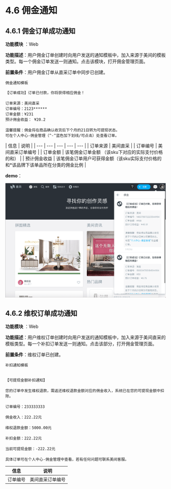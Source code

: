 # 4.6 佣金通知

## 4.6.1 佣金订单成功通知

**功能模块** ：Web

**功能描述**：用户佣金订单创建时向用户发送的通知模板中，加入来源于美间的模板类型。每一个佣金订单发送一则通知。点击该模块，打开佣金管理页面。

**前置条件**：用户佣金订单从直采订单中同步已创建。

```text
佣金通知模板
```

```text
【订单成功】订单已付款，你将获得相应佣金！

订单来源：美间直采
订单编号：2123******
订单金额：¥231
预计佣金收益： ¥20.2

温馨提醒：佣金将在商品确认收货后下个月的21日转为可提现状态。
可在个人中心-佣金管理（^-^蓝色加下划线/可点击）处查看订单。
```

| 信息 | 说明 |
| --- | --- | --- | --- | --- |
| 订单来源 | 美间直采 |
| 订单编号 | 美间直采订单编号 |
| 订单金额 | 该笔佣金订单金额 （该sku下对应的实际支付价格的和） |
| 预计佣金收益 | 该笔佣金订单用户可获得金额（该sku实际支付价格的和\*该品牌下该单品所在分类的佣金比例 |

**demo**：

![](../.gitbook/assets/ping-mu-kuai-zhao-20180605-xia-wu-3.01.42.png)

## 4.6.2 维权订单成功通知

**功能模块** ：Web

**功能描述**：用户维权订单创建时向用户发送的通知模板中，加入来源于美间直采的模板类型。每一个补扣订单发送一则通知。点击该部分，打开佣金管理页面。

**前置条件**：维权订单已创建。

```text
补扣通知模板
```

```text

【可提现金额补扣通知】

您的订单中发生维权退款，需返还维权退款金额对应的佣金收入，系统已在您的可提现金额中扣除。

订单编号：233333333

佣金收入：222.22元

维权退款金额：5000.00元

补扣金额：222.22元

当前可提现金额：-222.22元

具体订单可在个人中心-佣金管理中查看，若有任何问题可联系美间客服。
```

| 信息 | 说明 |
| --- | --- |
| 订单编号 | 美间直采订单编号 |

